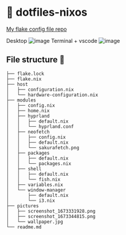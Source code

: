 # 🌸 dotfiles-nixos

[My flake config file repo](https://github.com/samiulbasirfahim/flakes)

Desktop
![image](./pictures/screenshot_1673331928.png)
Terminal + vscode
![image](./pictures/screenshot_1673344815.png)


## File structure 🚧
```
├── flake.lock
├── flake.nix
├── host
│   ├── configuration.nix
│   └── hardware-configuration.nix
├── modules
│   ├── config.nix
│   ├── home.nix
│   ├── hyprland
│   │   ├── default.nix
│   │   └── hyprland.conf
│   ├── neofetch
│   │   ├── config.nix
│   │   ├── default.nix
│   │   └── sakurafetch.png
│   ├── packages
│   │   ├── default.nix
│   │   └── packages.nix
│   ├── shell
│   │   ├── default.nix
│   │   └── fish.nix
│   ├── variables.nix
│   └── window-manager
│       ├── default.nix
│       └── i3.nix
├── pictures
│   ├── screenshot_1673331928.png
│   ├── screenshot_1673344815.png
│   └── wallpaper.jpg
└── readme.md
```
